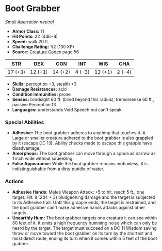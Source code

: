# Boot Grabber

*Small* *Aberration* *neutral*

- **Armor Class:** 11
- **Hit Points:** 22 (4d6+8)
- **Speed:** walk 20 ft.
- **Challenge Rating:** 1/2 (100 XP)
- **Source:** [Creature Codex](https://koboldpress.com/kpstore/product/creature-codex-for-5th-edition-dnd) page 56

| STR | DEX | CON | INT | WIS | CHA |
| --- | --- | --- | --- | --- | --- |
| 17 (+3) | 12 (+1) | 14 (+2) | 4 (-3) | 12 (+1) | 2 (-4) |

- **Skills:** perception +3, stealth +3
- **Damage Resistances:** acid
- **Condition Immunities:** prone
- **Senses:** blindsight 60 ft. (blind beyond this radius), tremorsense 60 ft., passive Perception 13
- **Languages:** understands Void Speech but can't speak
### Special Abilities
- **Adhesive:** The boot grabber adheres to anything that touches it. A Large or smaller creature adhered to the boot grabber is also grappled by it (escape DC 13). Ability checks made to escape this grapple have disadvantage.
- **Amorphous:** The boot grabber can move through a space as narrow as 1 inch wide without squeezing.
- **False Appearance:** While the boot grabber remains motionless, it is indistinguishable from a dirty puddle of water.
### Actions
- **Adhesive Hands:** Melee Weapon Attack: +5 to hit, reach 5 ft., one target. Hit: 8 (2d4 + 3) bludgeoning damage and the target is subjected to its Adhesive trait. Until this grapple ends, the target is restrained, and the boot grabber can't make adhesive hands attacks against other targets.
- **Unearthly Hum:** The boot grabber targets one creature it can see within 60 feet of it. It emits a high frequency humming noise which can only be heard by the target. The target must succeed on a DC 11 Wisdom saving throw or move toward the boot grabber on its turn by the shortest and most direct route, ending its turn when it comes within 5 feet of the boot grabber.


